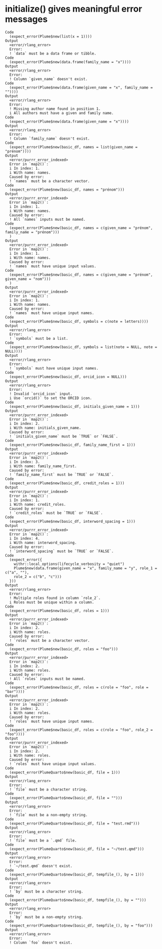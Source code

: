 # initialize() gives meaningful error messages

    Code
      (expect_error(Plume$new(list(x = 1))))
    Output
      <error/rlang_error>
      Error:
      ! `data` must be a data frame or tibble.
    Code
      (expect_error(Plume$new(data.frame(family_name = "x"))))
    Output
      <error/rlang_error>
      Error:
      ! Column `given_name` doesn't exist.
    Code
      (expect_error(Plume$new(data.frame(given_name = "x", family_name = ""))))
    Output
      <error/rlang_error>
      Error:
      ! Missing author name found in position 1.
      i All authors must have a given and family name.
    Code
      (expect_error(Plume$new(data.frame(given_name = "x"))))
    Output
      <error/rlang_error>
      Error:
      ! Column `family_name` doesn't exist.
    Code
      (expect_error(Plume$new(basic_df, names = list(given_name = "prénom"))))
    Output
      <error/purrr_error_indexed>
      Error in `map2()`:
      i In index: 1.
      i With name: names.
      Caused by error:
      ! `names` must be a character vector.
    Code
      (expect_error(Plume$new(basic_df, names = "prénom")))
    Output
      <error/purrr_error_indexed>
      Error in `map2()`:
      i In index: 1.
      i With name: names.
      Caused by error:
      ! All `names` inputs must be named.
    Code
      (expect_error(Plume$new(basic_df, names = c(given_name = "prénom", family_name = "prénom")))
      )
    Output
      <error/purrr_error_indexed>
      Error in `map2()`:
      i In index: 1.
      i With name: names.
      Caused by error:
      ! `names` must have unique input values.
    Code
      (expect_error(Plume$new(basic_df, names = c(given_name = "prénom", given_name = "nom")))
      )
    Output
      <error/purrr_error_indexed>
      Error in `map2()`:
      i In index: 1.
      i With name: names.
      Caused by error:
      ! `names` must have unique input names.
    Code
      (expect_error(Plume$new(basic_df, symbols = c(note = letters))))
    Output
      <error/rlang_error>
      Error:
      ! `symbols` must be a list.
    Code
      (expect_error(Plume$new(basic_df, symbols = list(note = NULL, note = NULL))))
    Output
      <error/rlang_error>
      Error:
      ! `symbols` must have unique input names.
    Code
      (expect_error(Plume$new(basic_df, orcid_icon = NULL)))
    Output
      <error/rlang_error>
      Error:
      ! Invalid `orcid_icon` input.
      i Use `orcid()` to set the ORCID icon.
    Code
      (expect_error(Plume$new(basic_df, initials_given_name = 1)))
    Output
      <error/purrr_error_indexed>
      Error in `map2()`:
      i In index: 2.
      i With name: initials_given_name.
      Caused by error:
      ! `initials_given_name` must be `TRUE` or `FALSE`.
    Code
      (expect_error(Plume$new(basic_df, family_name_first = 1)))
    Output
      <error/purrr_error_indexed>
      Error in `map2()`:
      i In index: 3.
      i With name: family_name_first.
      Caused by error:
      ! `family_name_first` must be `TRUE` or `FALSE`.
    Code
      (expect_error(Plume$new(basic_df, credit_roles = 1)))
    Output
      <error/purrr_error_indexed>
      Error in `map2()`:
      i In index: 1.
      i With name: credit_roles.
      Caused by error:
      ! `credit_roles` must be `TRUE` or `FALSE`.
    Code
      (expect_error(Plume$new(basic_df, interword_spacing = 1)))
    Output
      <error/purrr_error_indexed>
      Error in `map2()`:
      i In index: 4.
      i With name: interword_spacing.
      Caused by error:
      ! `interword_spacing` must be `TRUE` or `FALSE`.
    Code
      (expect_error({
        withr::local_options(lifecycle_verbosity = "quiet")
        Plume$new(data.frame(given_name = "x", family_name = "y", role_1 = c("a", ""),
        role_2 = c("b", "c")))
      }))
    Output
      <error/rlang_error>
      Error:
      ! Multiple roles found in column `role_2`.
      i Roles must be unique within a column.
    Code
      (expect_error(Plume$new(basic_df, roles = 1)))
    Output
      <error/purrr_error_indexed>
      Error in `map2()`:
      i In index: 2.
      i With name: roles.
      Caused by error:
      ! `roles` must be a character vector.
    Code
      (expect_error(Plume$new(basic_df, roles = "foo")))
    Output
      <error/purrr_error_indexed>
      Error in `map2()`:
      i In index: 2.
      i With name: roles.
      Caused by error:
      ! All `roles` inputs must be named.
    Code
      (expect_error(Plume$new(basic_df, roles = c(role = "foo", role = "bar"))))
    Output
      <error/purrr_error_indexed>
      Error in `map2()`:
      i In index: 2.
      i With name: roles.
      Caused by error:
      ! `roles` must have unique input names.
    Code
      (expect_error(Plume$new(basic_df, roles = c(role = "foo", role_2 = "foo"))))
    Output
      <error/purrr_error_indexed>
      Error in `map2()`:
      i In index: 2.
      i With name: roles.
      Caused by error:
      ! `roles` must have unique input values.
    Code
      (expect_error(PlumeQuarto$new(basic_df, file = 1)))
    Output
      <error/rlang_error>
      Error:
      ! `file` must be a character string.
    Code
      (expect_error(PlumeQuarto$new(basic_df, file = "")))
    Output
      <error/rlang_error>
      Error:
      ! `file` must be a non-empty string.
    Code
      (expect_error(PlumeQuarto$new(basic_df, file = "test.rmd")))
    Output
      <error/rlang_error>
      Error:
      ! `file` must be a `.qmd` file.
    Code
      (expect_error(PlumeQuarto$new(basic_df, file = "~/test.qmd")))
    Output
      <error/rlang_error>
      Error:
      ! `~/test.qmd` doesn't exist.
    Code
      (expect_error(PlumeQuarto$new(basic_df, tempfile_(), by = 1)))
    Output
      <error/rlang_error>
      Error:
      ! `by` must be a character string.
    Code
      (expect_error(PlumeQuarto$new(basic_df, tempfile_(), by = "")))
    Output
      <error/rlang_error>
      Error:
      ! `by` must be a non-empty string.
    Code
      (expect_error(PlumeQuarto$new(basic_df, tempfile_(), by = "foo")))
    Output
      <error/rlang_error>
      Error:
      ! Column `foo` doesn't exist.

